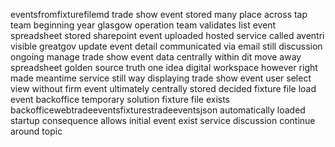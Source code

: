 eventsfromfixturefilemd trade show event stored many place across tap team beginning year glasgow operation team validates list event spreadsheet stored sharepoint event uploaded hosted service called aventri visible greatgov update event detail communicated via email still discussion ongoing manage trade show event data centrally within dit move away spreadsheet golden source truth one idea digital workspace however right made meantime service still way displaying trade show event user select view without firm event ultimately centrally stored decided fixture file load event backoffice temporary solution fixture file exists backofficewebtradeeventsfixturestradeeventsjson automatically loaded startup consequence allows initial event exist service discussion continue around topic